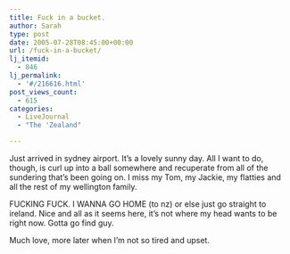 ```yaml
---
title: Fuck in a bucket.
author: Sarah
type: post
date: 2005-07-28T08:45:00+00:00
url: /fuck-in-a-bucket/
lj_itemid:
  - 846
lj_permalink:
  - '#/216616.html'
post_views_count:
  - 615
categories:
  - LiveJournal
  - "The 'Zealand"

---
```

Just arrived in sydney airport. It&#8217;s a lovely sunny day. All I want to do, though, is curl up into a ball somewhere and recuperate from all of the sundering that&#8217;s been going on. I miss my Tom, my Jackie, my flatties and all the rest of my wellington family.

FUCKING FUCK. I WANNA GO HOME (to nz) or else just go straight to ireland. Nice and all as it seems here, it&#8217;s not where my head wants to be right now. Gotta go find guy.

Much love, more later when I&#8217;m not so tired and upset.